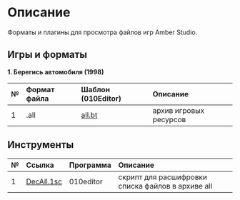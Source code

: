 # Описание

Форматы и плагины для просмотра файлов игр Amber Studio.

## Игры и форматы

**1. Берегись автомобиля (1998)**

| № | Формат файла       | Шаблон (010Editor)     |   Описание |
| :--- | :--------- | :----------- |  :---------- | 
| 1 | .all        | [all.bt](https://github.com/AlexKimov/as-file-formats/blob/main/formats/010editor-templates/all.bt)        | архив игровых ресурсов  |

## Инструменты

| № | Ссылка | Программа |   Описание |
| :--- | :--------- | :----------- |  :---------- | 
| 1 | [DecAll.1sc](https://github.com/AlexKimov/as-file-formats/blob/main/scripts/010editor/DecAll.1sc) | 010editor | скрипт для расшифровки списка файлов в архиве all  |
